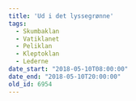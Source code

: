 ```yaml
---
title: 'Ud i det lyssegrønne'
tags:
  - Skumbaklan
  - Vatiklanet
  - Peliklan
  - Kleptoklan
  - Lederne
date_start: "2018-05-10T08:00:00"
date_end: "2018-05-10T20:00:00"
old_id: 6954
---
```


